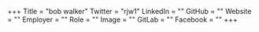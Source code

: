 +++
Title = "bob walker"
Twitter = "rjw1"
LinkedIn = ""
GitHub = ""
Website = ""
Employer = ""
Role = ""
Image = ""
GitLab = ""
Facebook = ""
+++
